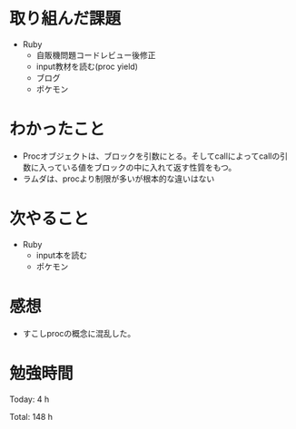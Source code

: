# 取り組んだ課題

* Ruby
  * 自販機問題コードレビュー後修正
  * input教材を読む(proc yield)
  * ブログ
  * ポケモン

# わかったこと
* Procオブジェクトは、ブロックを引数にとる。そしてcallによってcallの引数に入っている値をブロックの中に入れて返す性質をもつ。
* ラムダは、procより制限が多いが根本的な違いはない


# 次やること

* Ruby
  * input本を読む
  * ポケモン

# 感想

* すこしprocの概念に混乱した。

# 勉強時間

Today: 4 h

Total: 148 h
